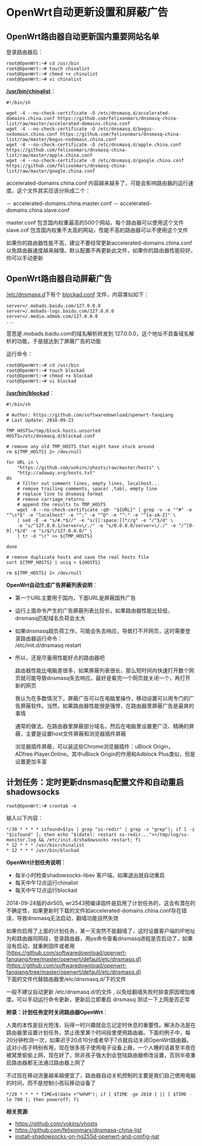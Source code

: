 OpenWrt自动更新设置和屏蔽广告
========================

OpenWrt路由器自动更新国内重要网站名单
--------

登录路由器后：

    root@OpenWrt:~# cd /usr/bin
    root@OpenWrt:~# touch chinalist
    root@OpenWrt:~# chmod +x chinalist
    root@OpenWrt:~# vi chinalist

**[/usr/bin/chinalist](https://github.com/softwaredownload/openwrt-fanqiang/blob/master/openwrt/default/usr/bin/chinalist)**：

    #!/bin/sh

    wget -4 --no-check-certificate -O /etc/dnsmasq.d/accelerated-domains.china.conf https://github.com/felixonmars/dnsmasq-china-list/raw/master/accelerated-domains.china.conf
    wget -4 --no-check-certificate -O /etc/dnsmasq.d/bogus-nxdomain.china.conf https://github.com/felixonmars/dnsmasq-china-list/raw/master/bogus-nxdomain.china.conf
    wget -4 --no-check-certificate -O /etc/dnsmasq.d/apple.china.conf https://github.com/felixonmars/dnsmasq-china-list/raw/master/apple.china.conf
    wget -4 --no-check-certificate -O /etc/dnsmasq.d/google.china.conf https://github.com/felixonmars/dnsmasq-china-list/raw/master/google.china.conf


accelerated-domains.china.conf 内容越来越多了，可能会影响路由器的运行速度。这个文件其实应该分拆成二个：

－ accelerated-domains.china.master.conf
－ accelerated-domains.china.slave.conf

master.conf 包含国内权重最高的500个网站，每个路由器可以使用这个文件
slave.cof 包含国内权重不太高的网站，性能不高的路由器可以不使用这个文件

如果你的路由器性能不高，建议不要经常更新accelerated-domains.china.conf 以免路由器速度越来越慢。默认配置不再更新此文件，如果你的路由器性能较好，你可以手动更新

OpenWrt路由器自动屏蔽广告
--------

[/etc/dnsmasq.d](https://github.com/softwaredownload/openwrt-fanqiang/tree/master/openwrt/default/etc/dnsmasq.d)下有个 [blockad.conf](https://github.com/softwaredownload/openwrt-fanqiang/blob/master/openwrt/default/etc/dnsmasq.d/blockad.conf) 文件，内容类似如下：

    server=/.mobads.baidu.com/127.0.0.0
    server=/.mobads-logs.baidu.com/127.0.0.0
    server=/.media.admob.com/127.0.0.0
    ...

意思是.mobads.baidu.com的域名解析转发到 127.0.0.0，这个地址不具备域名解析的功能，于是就达到了屏蔽广告的功能

运行命令：

    root@OpenWrt:~# cd /usr/bin
    root@OpenWrt:~# touch blockad
    root@OpenWrt:~# chmod +x blockad
    root@OpenWrt:~# vi blockad

**[/usr/bin/blockad](https://github.com/softwaredownload/openwrt-fanqiang/blob/master/openwrt/default/usr/bin/blockad)**：

    #!/bin/sh

    # Author: https://github.com/softwaredownload/openwrt-fanqiang
    # Last Update: 2018-09-23

    TMP_HOSTS=/tmp/block.hosts.unsorted
    HOSTS=/etc/dnsmasq.d/blockad.conf

    # remove any old TMP_HOSTS that might have stuck around
    rm ${TMP_HOSTS} 2> /dev/null

    for URL in \
        "https://github.com/vokins/yhosts/raw/master/hosts" \
        "http://adaway.org/hosts.txt"
    do
        # filter out comment lines, empty lines, localhost... 
        # remove trailing comments, space( ,tab), empty line
        # replace line to dnsmasq format
        # remove carriage returns
        # append the results to TMP_HOSTS
        wget -4 --no-check-certificate -qO- "${URL}" | grep -v -e "^#" -e "^\s*$" -e "localhost" -e "^;" -e "^@" -e "^:" -e "^[a-zA-Z]" \
        | sed -E -e "s/#.*$//" -e "s/[[:space:]]*//g" -e "/^$/d" \
        -e "s/^127.0.0.1/server=\/./" -e "s/0.0.0.0/server=\/./" -e "/^[0-9].*$/d" -e "s/$/\/127.0.0.0/" \
        | tr -d "\r" >> ${TMP_HOSTS}

    done

    # remove duplicate hosts and save the real hosts file
    sort ${TMP_HOSTS} | uniq > ${HOSTS}

    rm ${TMP_HOSTS} 2> /dev/null

**OpenWrt自动生成广告屏蔽列表说明**：

- 第一个URL主要用于国内，下面URL是屏蔽国外广告
- 运行上面命令产生的广告屏蔽列表比较长，如果路由器性能比较低，dnsmasq匹配域名负荷会太大
- 如果dnsmasq超负荷工作，可能会失去响应，导致打不开网页，这时需要登录路由器运行命令：  
    /etc/init.d/dnsmasq restart
- 所以，还是尽量用性能好点的路由器吧

    路由器性能比电脑差很多，如果屏蔽列表很长，那么短时间内快速打开数个网页就可能导致dnsmasq失去响应。最好是看完一个网页就关闭一个，再打开新的网页

    我认为在多数情况下，屏蔽广告可以在电脑里操作，移动设置可以用专门的广告屏蔽软件。当然，如果路由器性能很是强悍，在路由器里屏蔽广告是最爽的事情

    通常的做法，在路由器里屏蔽部分域名，然后在电脑里设置更广泛、精确的屏蔽，主要是设置host文件屏蔽和浏览器插件屏蔽

     浏览器插件屏蔽，可以装这些Chrome浏览器插件：uBlock Origin，ADfree.Player.Online。其中uBlock Origin的作用和Adblock Plus类似，但是设置更加丰富

计划任务：定时更新dnsmasq配置文件和自动重启shadowsocks
--------

    root@OpenWrt:~# crontab -e

输入以下内容：

    */30 * * * * isfound=$(ps | grep "ss-redir" | grep -v "grep"); if [ -z "$isfound" ]; then echo "$(date): restart ss-redir...">>/tmp/log/ss-monitor.log && /etc/init.d/shadowsocks restart; fi
    * 12 * * * /usr/bin/chinalist
    * 12 * * * /usr/bin/blockad

**OpenWrt计划任务说明**：

- 每半小时检查shadowsocks-libev 客户端，如果退出就自动重启
- 每天中午12点运行chinalist
- 每天中午12点运行blockad

2014-09-24版的dir505, wr2543预编译固件是启用了计划任务的，这会有潜在的不确定性，如果更新时下载的文件如accelerated-domains.china.conf存在错误，导致dnsmasq无法启动，翻墙功能自然失效

如果你启用了上面的计划任务，某一天突然不能翻墙了，这时设置客户端的IP地址为和路由器同网段，登录路由器，用ps命令查看dnsmasq进程是否启动了，如果没有启动，就重刷固件或者用  [https://github.com/softwaredownload/openwrt-fanqiang/tree/master/openwrt/default/etc/dnsmasq.d](https://github.com/softwaredownload/openwrt-fanqiang/tree/master/openwrt/default/etc/dnsmasq.d)  
下面的文件代替路由器里/etc/dnsmasq.d/下的文件

一般不建议自动更新 /etc/dnsmasq.d/的文件 , 以免给翻墙失败时排查原因增加难度。可以手动运行命令更新，更新后立即重启 dnsmasq 测试一下上网是否正常

**附录：计划任务定时关闭路由器OpenWrt**：

人类的本性是目光短浅，玩得一时兴趣就会忘记定时休息的重要性。解决办法是在路由器里设置计划任务，禁止夜里某个时间段里使用路由器。下面的例子中，每20分钟检测一次，如果迟于20点10分或者早于7点就自动关闭OpenWrt路由器。这对小孩子特别有用，现在很多孩子使用电子设备上瘾，一个人睡的话甚至半夜在被窝里偷偷上网，现在好了，除非孩子强大到会登陆路由器修改设置，否则半夜重启路由器都无法通过路由器上网了

不过现在移动流量越来越便宜了，路由器自动关机控制的主要是我们自己使用电脑的时间，而不是控制小孩玩移动设备了

    */20 * * * * TIME=$(date +"%H%M"); if [ $TIME -ge 2010 ] || [ $TIME -le 700 ]; then poweroff; fi

**相关资源**:

- https://github.com/vokins/yhosts
- https://github.com/felixonmars/dnsmasq-china-list
- [install-shadowsocks-on-hg255d-openwrt-and-config-nat](http://www.shuyz.com/install-shadowsocks-on-hg255d-openwrt-and-config-nat.html)
